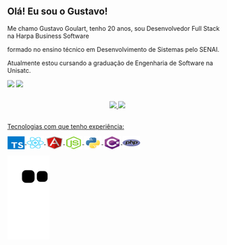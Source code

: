 <h2>Olá! Eu sou o Gustavo!</h2>
<p>Me chamo Gustavo Goulart, tenho 20 anos, sou Desenvolvedor Full Stack na Harpa Business Software</p>
<p>formado no ensino técnico em Desenvolvimento de Sistemas pelo SENAI. </p>
<p>Atualmente estou cursando a graduação de Engenharia de Software na Unisatc.</p>

<a href="mailto:gustavogoulart92@gmail.com"><img src="https://img.shields.io/badge/Gmail-D14836?style=for-the-badge&logo=gmail&logoColor=white"></a>
<a href="https://www.linkedin.com/in/gustavo-goulart-6a023420b/"><img src="https://img.shields.io/badge/LinkedIn-0077B5?style=for-the-badge&logo=linkedin&logoColor=white"></a>

##

<div align="center">
  <a href="https://github.com/gosttavo">
  <img height="180em" src="https://github-readme-stats.vercel.app/api?username=gosttavo&show_icons=true&theme=tokyonight&include_all_commits=true&count_private=true"/>
  <img height="180em" src="https://github-readme-stats.vercel.app/api/top-langs/?username=gosttavo&layout=compact&langs_count=7&theme=tokyonight"/>
</div> 
  
##
  
<div>
  <p>Tecnologias com que tenho experiência:</p>
</div>

<div style="display: inline_block">
  <img align="center" alt="Ts" height="30" width="40" src="https://raw.githubusercontent.com/devicons/devicon/master/icons/typescript/typescript-original.svg">
  <img align="center" alt="React" height="30" width="40" src="https://raw.githubusercontent.com/devicons/devicon/master/icons/react/react-original.svg">
  <img align="center" alt="Angular" height="30" width="40" src="https://raw.githubusercontent.com/devicons/devicon/master/icons/angularjs/angularjs-original.svg">
  <img align="center" alt="Node" height="30" width="40" src="https://raw.githubusercontent.com/devicons/devicon/master/icons/nodejs/nodejs-original.svg">
  <img align="center" alt="Python" height="30" width="40" src="https://raw.githubusercontent.com/devicons/devicon/master/icons/python/python-original.svg">
  <img align="center" alt="Csharp" height="30" width="40" src="https://raw.githubusercontent.com/devicons/devicon/master/icons/csharp/csharp-original.svg">
  <img align="center" alt="PHP" height="30" width="40" src="https://raw.githubusercontent.com/devicons/devicon/master/icons/php/php-original.svg">
  
   ![Snake animation](https://github.com/gosttavo/gosttavo/blob/output/github-contribution-grid-snake.svg)
</div>
  
 
